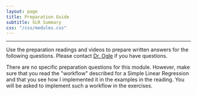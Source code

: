 ```yaml
---
layout: page
title: Preparation Guide
subtitle: SLR Summary
css: "/css/modules.css"
---
```


----

<div class="alert alert-warning">
Use the preparation readings and videos to prepare written answers for the following questions. Please contact <a href="mailto:dogle@northland.edu">Dr. Ogle</a> if you have questions.
</div>

There are no specific preparation questions for this module. However, make sure that you read the "workflow" described for a Simple Linear Regression and that you see how I implemented it in the examples in the reading. You will be asked to implement such a workflow in the exercises.
